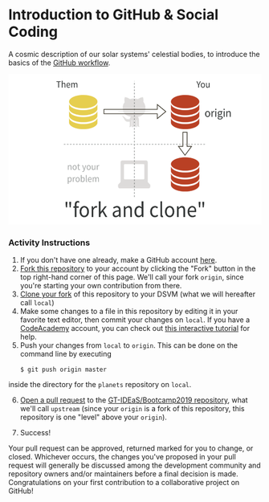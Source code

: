 Introduction to GitHub & Social Coding
======================================
A cosmic description of our solar systems' celestial bodies,
to introduce the basics of the [GitHub
workflow](https://guides.github.com/introduction/flow/).

<p align="center"
<br>
<img src="media/fork-and-clone-graphic.png" alt="ForkandClone" height=300> <br>
</p>

### Activity Instructions

1. If you don't have one already, make a GitHub account
[here](https://github.com/join?source=experiment-header-dropdowns-home).
2. [Fork this repository](https://guides.github.com/activities/forking/#fork)
to your account by clicking the "Fork" button in the top right-hand corner of
this page. We'll call your fork `origin`, since you're starting your own contribution
from there.
3. [Clone your fork](https://guides.github.com/activities/forking/#clone) of this
repository to your DSVM (what we will hereafter call `local`)
4. Make some changes to a file in this repository by editing it in your 
favorite text editor, then commit your changes on `local`.  If you
have a [CodeAcademy](https://www.codecademy.com/learn) account, you can check out
[this interactive tutorial](https://www.codecademy.com/learn/learn-git) for help.
5. Push your changes from `local` to `origin`.  This can be done on the command line by executing
    ```
    $ git push origin master
    ```
inside the directory for the `planets` repository on `local`.

 6. [Open a pull request](https://guides.github.com/activities/forking/#making-a-pull-request)
 to the [GT-IDEaS/Bootcamp2019 repository](https://github.com/GT-IDEaS/planets), what
 we'll call `upstream` (since your `origin` is a fork of this repository, this
 repository is one "level" above your `origin`).
 
 7. Success!

 Your pull request can be approved, returned marked for you to change, or
 closed.  Whichever occurs, the changes you've proposed in your pull request
 will generally be discussed among the development community and repository
 owners and/or maintainers before a final decision is made. Congratulations on
 your first contribution to a collaborative project on GitHub!
